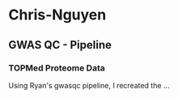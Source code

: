 # Chris-Nguyen
## GWAS QC - Pipeline
### TOPMed Proteome Data
Using Ryan's gwasqc pipeline, I recreated the ...
